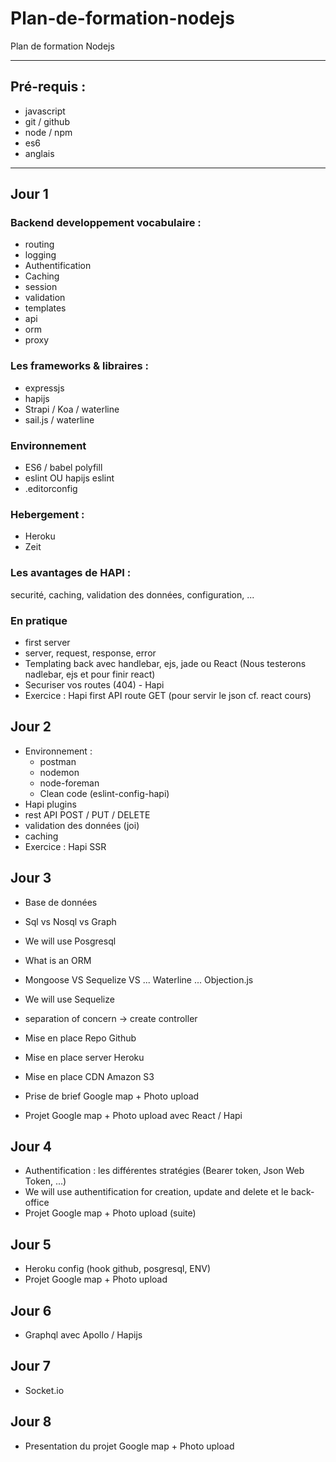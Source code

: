 # Plan-de-formation-nodejs

Plan de formation Nodejs

---

## Pré-requis :

- javascript
- git / github
- node / npm
- es6
- anglais

---

## Jour 1

### Backend developpement vocabulaire :
- routing
- logging
- Authentification
- Caching
- session
- validation
- templates
- api
- orm
- proxy

### Les frameworks & libraires :
- expressjs
- hapijs
- Strapi / Koa / waterline
- sail.js / waterline

### Environnement
- ES6 / babel polyfill
- eslint OU hapijs eslint
- .editorconfig

### Hebergement :
- Heroku
- Zeit

### Les avantages de HAPI :
securité, caching, validation des données, configuration, ...

### En pratique
- first server
- server, request, response, error
- Templating back avec handlebar, ejs, jade ou React (Nous testerons nadlebar, ejs et pour finir react)
- Securiser vos routes (404) - Hapi 
- Exercice : Hapi first API route GET (pour servir le json cf. react cours)

## Jour 2

- Environnement : 
  - postman
  - nodemon
  - node-foreman
  - Clean code (eslint-config-hapi) 
- Hapi plugins
- rest API POST / PUT / DELETE
- validation des données (joi)
- caching
- Exercice : Hapi SSR 

## Jour 3

- Base de données
- Sql vs Nosql vs Graph
- We will use Posgresql

- What is an ORM
- Mongoose VS Sequelize VS ... Waterline ... Objection.js
- We will use Sequelize
- separation of concern -> create controller

- Mise en place Repo Github
- Mise en place server Heroku
- Mise en place CDN Amazon S3

- Prise de brief Google map + Photo upload
- Projet Google map + Photo upload avec React / Hapi

## Jour 4

- Authentification : les différentes stratégies (Bearer token, Json Web Token, ...)
- We will use authentification for creation, update and delete et le back-office
- Projet Google map + Photo upload (suite)

## Jour 5
- Heroku config (hook github, posgresql, ENV)
- Projet Google map + Photo upload

## Jour 6

- Graphql avec Apollo / Hapijs

## Jour 7

- Socket.io

## Jour 8

- Presentation du projet Google map + Photo upload
